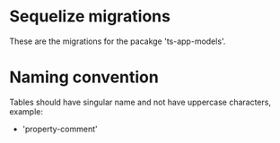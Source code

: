 # Sequelize migrations

These are the migrations for the pacakge 'ts-app-models'.

# Naming convention

Tables should have singular name and not have uppercase characters, example:
- 'property-comment'
